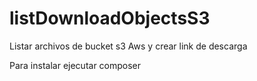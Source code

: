 # listDownloadObjectsS3
Listar archivos de bucket s3 Aws y crear link de descarga

Para instalar ejecutar composer
